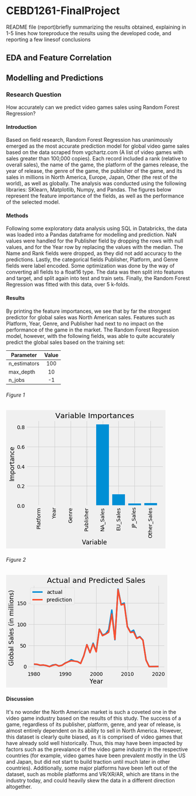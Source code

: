 # CEBD1261-FinalProject

README file (report)briefly summarizing the results obtained, explaining in 1-5 lines how toreproduce the results using the developed code, and reporting a few linesof conclusions

## EDA and Feature Correlation

## Modelling and Predictions
### Research Question

How accurately can we predict video games sales using Random Forest Regression?

#### Introduction

Based on field research, Random Forest Regression has unanimously emerged as the most accurate prediction model for global video game sales based on the data scraped from vgchartz.com (A list of video games with sales greater than 100,000 copies). Each record included a rank (relative to overall sales), the name of the game, the platform of the games release, the year of release, the genre of the game, the publisher of the game, and its sales in millions in North America, Europe, Japan, Other (the rest of the world), as well as globally. The analysis was conducted using the following libraries: SKlearn, Matplotlib, Numpy, and Pandas. The figures below represent the feature importance of the fields, as well as the performance of the selected model.

#### Methods

Following some exploratory data analysis using SQL in Databricks, the data was loaded into a Pandas dataframe for modelling and prediction. NaN values were handled for the Publisher field by dropping the rows with null values, and for the Year row by replacing the values with the median. The Name and Rank fields were dropped, as they did not add accuracy to the predictions. Lastly, the categorical fields Publisher, Platform, and Genre fields were label encoded. Some optimization was done by the way of converting all fields to a float16 type. The data was then split into features and target, and split again into test and train sets. Finally, the Random Forest Regression was fitted with this data, over 5 k-folds. 


#### Results

By printing the feature importances, we see that by far the strongest predictor for global sales was North American sales. Features such as Platform, Year, Genre, and Publisher had next to no impact on the performance of the game in the market.
The Random Forest Regression model, however, with the following fields, was able to quite accurately predict the global sales based on the training set:

| Parameter     | Value         |
| ------------- |:-------------:|
| n_estimators  | 100           |
| max_depth     | 10            |
| n_jobs        | -1            |

###### Figure 1
![Figure 1](https://github.com/JingwenCao/CEBD1261-FinalProject/blob/master/08161862-91c6-44d1-afa0-14b1f235ab62.png)

###### Figure 2
![Figure 2](https://github.com/JingwenCao/CEBD1261-FinalProject/blob/master/ec3e9fc2-410a-4ee1-95c8-092310ebabe5.png)

#### Discussion
It's no wonder the North American market is such a coveted one in the video game industry based on the results of this study. The success of a game, regardless of its publisher, platform, genre, and year of release, is almost entirely dependent on its ability to sell in North America. However, this dataset is clearly quite biased, as it is comprised of video games that have already sold well historically. Thus, this may have been impacted by factors such as the prevalance of the video game industry in the respective countries (for example, video games have been prevalent mostly in the US and Japan, but did not start to build traction until much later in other countries). Additionally, some major platforms have been left out of the dataset, such as mobile platforms and VR/XR/AR, which are titans in the industry today, and could heavily skew the data in a different direction altogether.
